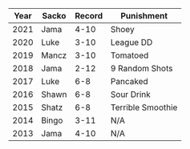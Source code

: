 Year|Sacko|Record|Punishment
----|-----|------|----------
2021|Jama|4-10|Shoey
2020|Luke|3-10|League DD
2019|Mancz|3-10|Tomatoed
2018|Jama|2-12|9 Random Shots
2017|Luke|6-8|Pancaked
2016|Shawn|6-8|Sour Drink
2015|Shatz|6-8|Terrible Smoothie
2014|Bingo|3-11|N/A
2013|Jama|4-10|N/A
